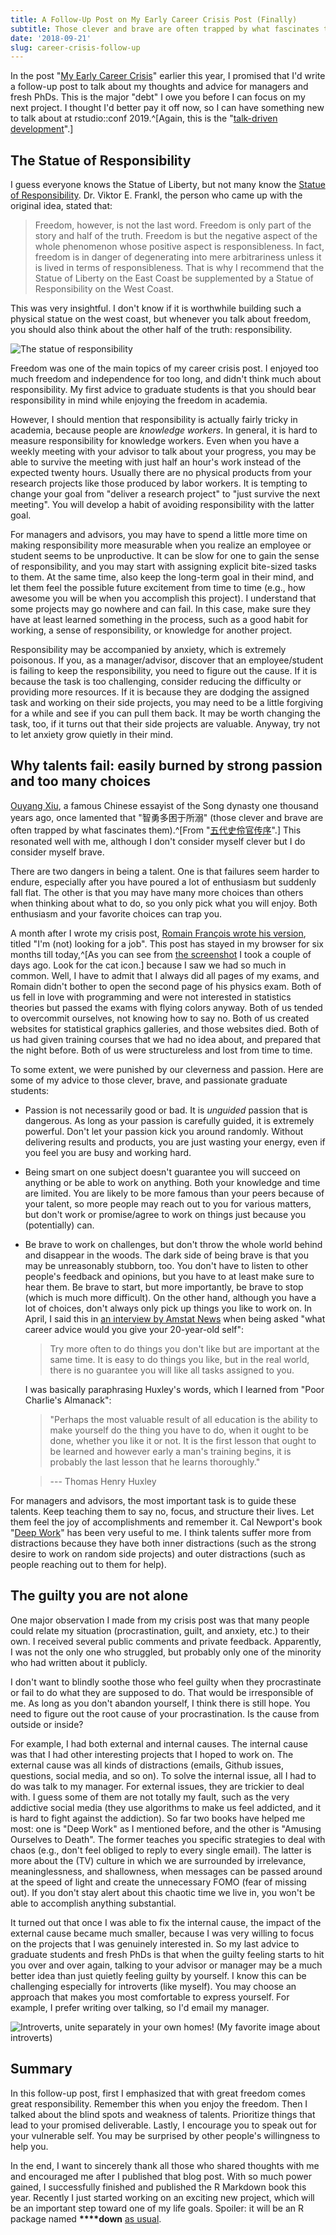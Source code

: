 ```yaml
---
title: A Follow-Up Post on My Early Career Crisis Post (Finally)
subtitle: Those clever and brave are often trapped by what fascinates them
date: '2018-09-21'
slug: career-crisis-follow-up
---
```


In the post "[My Early Career Crisis](/en/2018/02/career-crisis/)" earlier this year, I promised that I'd write a follow-up post to talk about my thoughts and advice for managers and fresh PhDs. This is the major "debt" I owe you before I can focus on my next project. I thought I'd better pay it off now, so I can have something new to talk about at rstudio::conf 2019.^[Again, this is the "[talk-driven development](/en/2018/03/talk-driven-development/)".]

## The Statue of Responsibility

I guess everyone knows the Statue of Liberty, but not many know the [Statue of Responsibility](https://en.wikipedia.org/wiki/Statue_of_Responsibility). Dr. Viktor E. Frankl, the person who came up with the original idea, stated that:

> Freedom, however, is not the last word. Freedom is only part of the story and half of the truth. Freedom is but the negative aspect of the whole phenomenon whose positive aspect is responsibleness. In fact, freedom is in danger of degenerating into mere arbitrariness unless it is lived in terms of responsibleness. That is why I recommend that the Statue of Liberty on the East Coast be supplemented by a Statue of Responsibility on the West Coast.

This was very insightful. I don't know if it is worthwhile building such a physical statue on the west coast, but whenever you talk about freedom, you should also think about the other half of the truth: responsibility.

![The statue of responsibility](https://user-images.githubusercontent.com/163582/45893844-3b25ad80-bd92-11e8-82ff-9702a1900198.png)

Freedom was one of the main topics of my career crisis post. I enjoyed too much freedom and independence for too long, and didn't think much about responsibility. My first advice to graduate students is that you should bear responsibility in mind while enjoying the freedom in academia.

However, I should mention that responsibility is actually fairly tricky in academia, because people are _knowledge workers_. In general, it is hard to measure responsibility for knowledge workers. Even when you have a weekly meeting with your advisor to talk about your progress, you may be able to survive the meeting with just half an hour's work instead of the expected twenty hours. Usually there are no physical products from your research projects like those produced by labor workers. It is tempting to change your goal from "deliver a research project" to "just survive the next meeting". You will develop a habit of avoiding responsibility with the latter goal.

For managers and advisors, you may have to spend a little more time on making responsibility more measurable when you realize an employee or student seems to be unproductive. It can be slow for one to gain the sense of responsibility, and you may start with assigning explicit bite-sized tasks to them. At the same time, also keep the long-term goal in their mind, and let them feel the possible future excitement from time to time (e.g., how awesome you will be when you accomplish this project). I understand that some projects may go nowhere and can fail. In this case, make sure they have at least learned something in the process, such as a good habit for working, a sense of responsibility, or knowledge for another project.

Responsibility may be accompanied by anxiety, which is extremely poisonous. If you, as a manager/advisor, discover that an employee/student is failing to keep the responsibility, you need to figure out the cause. If it is because the task is too challenging, consider reducing the difficulty or providing more resources. If it is because they are dodging the assigned task and working on their side projects, you may need to be a little forgiving for a while and see if you can pull them back. It may be worth changing the task, too, if it turns out that their side projects are valuable. Anyway, try not to let anxiety grow quietly in their mind.

## Why talents fail: easily burned by strong passion and too many choices

[Ouyang Xiu](https://en.wikipedia.org/wiki/Ouyang_Xiu), a famous Chinese essayist of the Song dynasty one thousand years ago, once lamented that "智勇多困于所溺" (those clever and brave are often trapped by what fascinates them).^[From "[五代史伶官传序](https://zh.wikisource.org/zh-hans/%E4%BA%94%E4%BB%A3%E5%8F%B2%E4%BC%B6%E5%AE%98%E5%82%B3%E5%BA%8F)".] This resonated well with me, although I don't consider myself clever but I do consider myself brave.

There are two dangers in being a talent. One is that failures seem harder to endure, especially after you have poured a lot of enthusiasm but suddenly fall flat. The other is that you may have many more choices than others when thinking about what to do, so you only pick what you will enjoy. Both enthusiasm and your favorite choices can trap you.

A month after I wrote my crisis post, [Romain François wrote his version](https://purrple.cat/blog/2018/03/22/i-m-not-looking-for-a-job/), titled "I'm (not) looking for a job". This post has stayed in my browser for six months till today,^[As you can see from [the screenshot](https://github.com/yihui/xaringan/pull/165#pullrequestreview-155533735) I took a couple of days ago. Look for the cat icon.] because I saw we had so much in common. Well, I have to admit that I always did all pages of my exams, and Romain didn't bother to open the second page of his physics exam. Both of us fell in love with programming and were not interested in statistics theories but passed the exams with flying colors anyway. Both of us tended to overcommit ourselves, not knowing how to say no. Both of us created websites for statistical graphics galleries, and those websites died. Both of us had given training courses that we had no idea about, and prepared that the night before. Both of us were structureless and lost from time to time.

To some extent, we were punished by our cleverness and passion. Here are some of my advice to those clever, brave, and passionate graduate students:

- Passion is not necessarily good or bad. It is _unguided_ passion that is dangerous. As long as your passion is carefully guided, it is extremely powerful. Don't let your passion kick you around randomly. Without delivering results and products, you are just wasting your energy, even if you feel you are busy and working hard.

- Being smart on one subject doesn't guarantee you will succeed on anything or be able to work on anything. Both your knowledge and time are limited. You are likely to be more famous than your peers because of your talent, so more people may reach out to you for various matters, but don't work or promise/agree to work on things just because you (potentially) can.

- Be brave to work on challenges, but don't throw the whole world behind and disappear in the woods. The dark side of being brave is that you may be unreasonably stubborn, too. You don't have to listen to other people's feedback and opinions, but you have to at least make sure to hear them. Be brave to start, but more importantly, be brave to stop (which is much more difficult). On the other hand, although you have a lot of choices, don't always only pick up things you like to work on. In April, I said this in [an interview by Amstat News](https://magazine.amstat.org/blog/2018/04/01/data-is-my-job/) when being asked "what career advice would you give your 20-year-old self":

    > Try more often to do things you don't like but are important at the same time. It is easy to do things you like, but in the real world, there is no guarantee you will like all tasks assigned to you.
    
    I was basically paraphrasing Huxley's words, which I learned from "Poor Charlie's Almanack":
    
    > "Perhaps the most valuable result of all education is the ability to make yourself do the thing you have to do, when it ought to be done, whether you like
it or not. It is the first lesson that ought to be learned and however early a man's training begins, it is probably the last lesson that he learns thoroughly."

    > --- Thomas Henry Huxley

For managers and advisors, the most important task is to guide these talents. Keep teaching them to say no, focus, and structure their lives. Let them feel the joy of accomplishments and remember it. Cal Newport's book "[Deep Work](http://calnewport.com/books/deep-work/)" has been very useful to me. I think talents suffer more from distractions because they have both inner distractions (such as the strong desire to work on random side projects) and outer distractions (such as people reaching out to them for help).

## The guilty you are not alone

One major observation I made from my crisis post was that many people could relate my situation (procrastination, guilt, and anxiety, etc.) to their own. I received several public comments and private feedback. Apparently, I was not the only one who struggled, but probably only one of the minority who had written about it publicly.

I don't want to blindly soothe those who feel guilty when they procrastinate or fail to do what they are supposed to do. That would be irresponsible of me. As long as you don't abandon yourself, I think there is still hope. You need to figure out the root cause of your procrastination. Is the cause from outside or inside?

For example, I had both external and internal causes. The internal cause was that I had other interesting projects that I hoped to work on. The external cause was all kinds of distractions (emails, Github issues, questions, social media, and so on). To solve the internal issue, all I had to do was talk to my manager. For external issues, they are trickier to deal with. I guess some of them are not totally my fault, such as the very addictive social media (they use algorithms to make us feel addicted, and it is hard to fight against the addiction). So far two books have helped me most: one is "Deep Work" as I mentioned before, and the other is "Amusing Ourselves to Death". The former teaches you specific strategies to deal with chaos (e.g., don't feel obliged to reply to every single email). The latter is more about the (TV) culture in which we are surrounded by irrelevance, meaninglessness, and shallowness, when messages can be passed around at the speed of light and create the unnecessary FOMO (fear of missing out). If you don't stay alert about this chaotic time we live in, you won't be able to accomplish anything substantial.

It turned out that once I was able to fix the internal cause, the impact of the external cause became much smaller, because I was very willing to focus on the projects that I was genuinely interested in. So my last advice to graduate students and fresh PhDs is that when the guilty feeling starts to hit you over and over again, talking to your advisor or manager may be a much better idea than just quietly feeling guilty by yourself. I know this can be challenging especially for introverts (like myself). You may choose an approach that makes you most comfortable to express yourself. For example, I prefer writing over talking, so I'd email my manager.

![Introverts, unite separately in your own homes! (My favorite image about introverts)](https://slides.yihui.org/images/introverts.jpg)

## Summary

In this follow-up post, first I emphasized that with great freedom comes great responsibility. Remember this when you enjoy the freedom. Then I talked about the blind spots and weakness of talents. Prioritize things that lead to your promised deliverable. Lastly, I encourage you to speak out for your vulnerable self. You may be surprised by other people's willingness to help you.

In the end, I want to sincerely thank all those who shared thoughts with me and encouraged me after I published that blog post. With so much power gained, I successfully finished and published the R Markdown book this year. Recently I just started working on an exciting new project, which will be an important step toward one of my life goals. Spoiler: it will be an R package named **\*\*\*\*down** [as usual](https://tw.com/dataandme/status/1008803120967749635).
